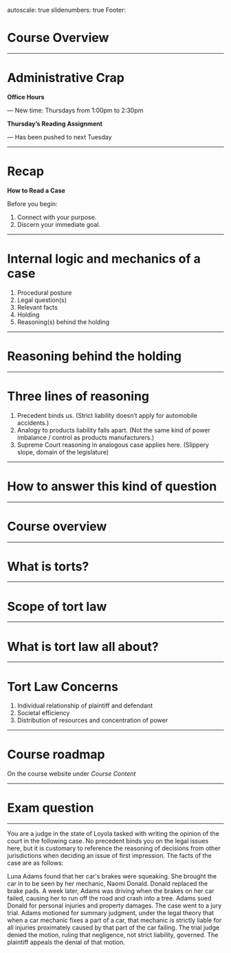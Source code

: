 autoscale: true
slidenumbers: true
Footer: 

# Course Overview

---

# Administrative Crap

**Office Hours**

— New time: Thursdays from 1:00pm to 2:30pm

**Thursday’s Reading Assignment**

— Has been pushed to next Tuesday 

---

# Recap

**How to Read a Case**

Before you begin:

1. Connect with your purpose.
2. Discern your immediate goal.

---

# Internal logic and mechanics of a case

1. Procedural posture
2. Legal question(s)
3. Relevant facts
4. Holding
5. Reasoning(s) behind the holding

---

# Reasoning behind the holding

---

# Three lines of reasoning

1. Precedent binds us. (Strict liability doesn’t apply for automobile accidents.)
2. Analogy to products liability falls apart. (Not the same kind of power imbalance / control as products manufacturers.)
3. Supreme Court reasoning in analogous case applies here. (Slippery slope, domain of the legislature)

---

# How to answer this kind of question

---

# Course overview

---

# What is torts?

---

# Scope of tort law

---

# What is tort law all about?

---

# Tort Law Concerns

1. Individual relationship of plaintiff and defendant
2. Societal efficiency
3. Distribution of resources and concentration of power

---

# Course roadmap
On the course website under _Course Content_

---

# Exam question

---

You are a judge in the state of Loyola tasked with writing the opinion of the court in the following case. No precedent binds you on the legal issues here, but it is customary to reference the reasoning of decisions from other jurisdictions when deciding an issue of first impression. The facts of the case are as follows:

Luna Adams found that her car's brakes were squeaking. She brought the car in to be seen by her mechanic, Naomi Donald. Donald replaced the brake pads. A week later, Adams was driving when the brakes on her car failed, causing her to run off the road and crash into a tree. Adams sued Donald for personal injuries and property damages. The case went to a jury trial. Adams motioned for summary judgment, under the legal theory that when a car mechanic fixes a part of a car, that mechanic is strictly liable for all injuries proximately caused by that part of the car failing. The trial judge denied the motion, ruling that negligence, not strict liability, governed. The plaintiff appeals the denial of that motion.
